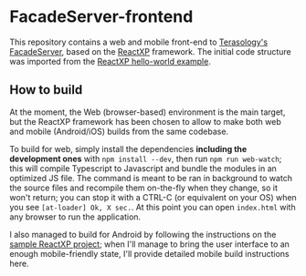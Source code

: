 # FacadeServer-frontend
This repository contains a web and mobile front-end to [Terasology's FacadeServer](https://github.com/MovingBlocks/FacadeServer), based on the [ReactXP](https://github.com/Microsoft/reactxp) framework. The initial code structure was imported from the [ReactXP hello-world example](https://github.com/Microsoft/reactxp/tree/master/samples/hello-world).

## How to build
At the moment, the Web (browser-based) environment is the main target, but the ReactXP framework has been chosen to allow to make both web and mobile (Android/iOS) builds from the same codebase.

To build for web, simply install the dependencies **including the development ones** with `npm install --dev`, then run `npm run web-watch`; this will compile Typescript to Javascript and bundle the modules in an optimized JS file. The command is meant to be ran in background to watch the source files and recompile them on-the-fly when they change, so it won't return; you can stop it with a CTRL-C (or equivalent on your OS) when you see `[at-loader] Ok, X sec.`. At this point you can open `index.html` with any browser to run the application.

I also managed to build for Android by following the instructions on the [sample ReactXP project](https://github.com/Microsoft/reactxp/tree/master/samples/hello-world#building-for-react-native); when I'll manage to bring the user interface to an enough mobile-friendly state, I'll provide detailed mobile build instructions here.
